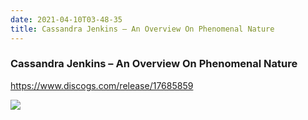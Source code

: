 ```yaml
---
date: 2021-04-10T03-48-35
title: Cassandra Jenkins – An Overview On Phenomenal Nature
---
```

### Cassandra Jenkins – An Overview On Phenomenal Nature
https://www.discogs.com/release/17685859

![](dayone-moment://9C663F4837B14F0491C8B649787158B1)
